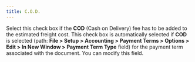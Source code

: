 ```yaml
---
title: C.O.D.
---
```



Select this check box if the **COD**  (Cash on Delivery) fee has to be added to the estimated freight cost.  This check box is automatically selected if **COD**  is selected (path: **File &gt; Setup &gt; 
 Accounting &gt; Payment Terms &gt; Options &gt; Edit &gt; In New Window 
 &gt; Payment Term Type** field) for the payment term associated with  the document. You can modify this field.
